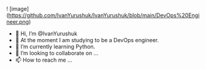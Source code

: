 ! [image] (https://github.com/IvanYurushuk/IvanYurushuk/blob/main/DevOps%20Engineer.png)

- 👋 Hi, I’m @IvanYurushuk
- 👀 At the moment I am studying to be a DevOps engineer.
- 🌱 I’m currently learning Python.
- 💞️ I’m looking to collaborate on ...
- 📫 How to reach me ...

<!---
IvanYurushuk/IvanYurushuk is a ✨ special ✨ repository because its `README.md` (this file) appears on your GitHub profile.
You can click the Preview link to take a look at your changes.
--->
